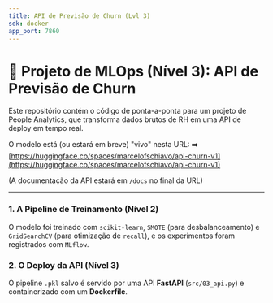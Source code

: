 ```yaml
---
title: API de Previsão de Churn (Lvl 3)
sdk: docker
app_port: 7860
---
```


# 🚀 Projeto de MLOps (Nível 3): API de Previsão de Churn

Este repositório contém o código de ponta-a-ponta para um projeto de People Analytics, que transforma dados brutos de RH em uma API de deploy em tempo real.

O modelo está (ou estará em breve) "vivo" nesta URL:
➡️ [https://huggingface.co/spaces/marcelofschiavo/api-churn-v1](https://huggingface.co/spaces/marcelofschiavo/api-churn-v1)

(A documentação da API estará em `/docs` no final da URL)

---

### 1. A Pipeline de Treinamento (Nível 2)

O modelo foi treinado com `scikit-learn`, `SMOTE` (para desbalanceamento) e `GridSearchCV` (para otimização de `recall`), e os experimentos foram registrados com `MLflow`.

### 2. O Deploy da API (Nível 3)

O pipeline `.pkl` salvo é servido por uma API **FastAPI** (`src/03_api.py`) e containerizado com um **Dockerfile**.
